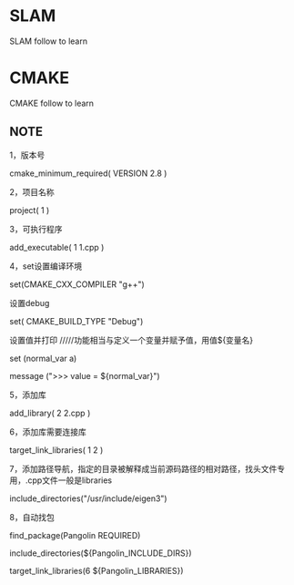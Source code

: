 # SLAM
SLAM follow to learn 

# CMAKE
CMAKE follow to learn
## NOTE
1，版本号

cmake_minimum_required( VERSION 2.8 )

2，项目名称 

project( 1 )

3，可执行程序

add_executable( 1 1.cpp )

4，set设置编译环境

set(CMAKE_CXX_COMPILER "g++")

   设置debug
   
set( CMAKE_BUILD_TYPE "Debug")

   设置值并打印 /////功能相当与定义一个变量并赋予值，用值${变量名}
   
set (normal_var a)

message (">>> value = ${normal_var}")

5，添加库

add_library( 2 2.cpp )

6，添加库需要连接库

target_link_libraries( 1 2 )

7，添加路径导航，指定的目录被解释成当前源码路径的相对路径，找头文件专用，.cpp文件一般是libraries

include_directories("/usr/include/eigen3")

8，自动找包

find_package(Pangolin REQUIRED)  
                                               
include_directories(${Pangolin_INCLUDE_DIRS})  

target_link_libraries(6 ${Pangolin_LIBRARIES})
